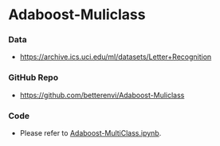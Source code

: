 # Adaboost-Muliclass

### Data
- https://archive.ics.uci.edu/ml/datasets/Letter+Recognition


### GitHub Repo
- https://github.com/betterenvi/Adaboost-Muliclass

### Code
- Please refer to [Adaboost-MultiClass.ipynb](https://github.com/betterenvi/Adaboost-Muliclass/blob/master/Adaboost-MultiClass.ipynb).
